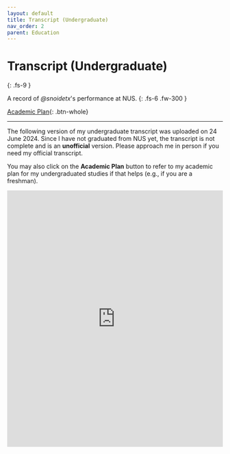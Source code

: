 ```yaml
---
layout: default
title: Transcript (Undergraduate)
nav_order: 2
parent: Education
---
```


# Transcript (Undergraduate)
{: .fs-9 }

A record of *@snoidetx*'s performance at NUS.
{: .fs-6 .fw-300 }

[Academic Plan](https://docs.google.com/spreadsheets/d/1t5A2k4gFv_IYc4teYlm2Lii0fDRE_2yDAPmqYK4nIes/edit?usp=sharing){: .btn-whole}

---

The following version of my undergraduate transcript was uploaded on 24 June 2024. Since I have not graduated from NUS yet, the transcript is not complete and is an **unofficial** version. Please approach me in person if you need my official transcript.

You may also click on the **Academic Plan** button to refer to my academic plan for my undergraduated studies if that helps (e.g., if you are a freshman).

<div class="iframe-pdf-wrapper">
  <iframe src="https://drive.google.com/viewerng/viewer?embedded=true&url=https://raw.githubusercontent.com/snoidetx/Snoidepaedia/main/docs/education/pdf/transcript.pdf" width="100%" height="600" frameborder="0" scrolling="auto"></iframe>
</div>
